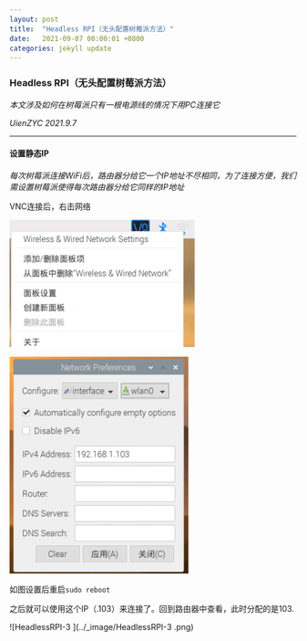 ```yaml
---
layout: post
title:  "Headless RPI（无头配置树莓派方法）"
date:   2021-09-07 00:00:01 +0800
categories: jekyll update
---
```


### Headless RPI（无头配置树莓派方法）

_本文涉及如何在树莓派只有一根电源线的情况下用PC连接它_

_UienZYC 2021.9.7_

***

#### 设置静态IP

_每次树莓派连接WiFi后，路由器分给它一个IP地址不尽相同，为了连接方便，我们需设置树莓派使得每次路由器分给它同样的IP地址_

VNC连接后，右击网络

![HeadlessRPI-1](../_image/HeadlessRPI-1.png)

![HeadlessRPI-2](../_image/HeadlessRPI-2.png)


如图设置后重启`sudo reboot`

之后就可以使用这个IP（.103）来连接了。回到路由器中查看，此时分配的是103.

![HeadlessRPI-3 ](../_image/HeadlessRPI-3 .png)

